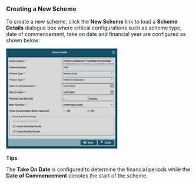 ### Creating a New Scheme

To create a new scheme, click the **New Scheme** link to load a **Scheme
Details** dialogue box where critical configurations such as scheme type,
date of commencement, take on date and financial year are configured
as shown below:


<img  alt="internet access protocal image" width="60%" height="auto"  class="center"  src="../media2/schemeM26.png">  


**Tips**

The **Take On Date** is configured to determine the financial periods while the
**Date of Commencement** denotes the start of the scheme.
